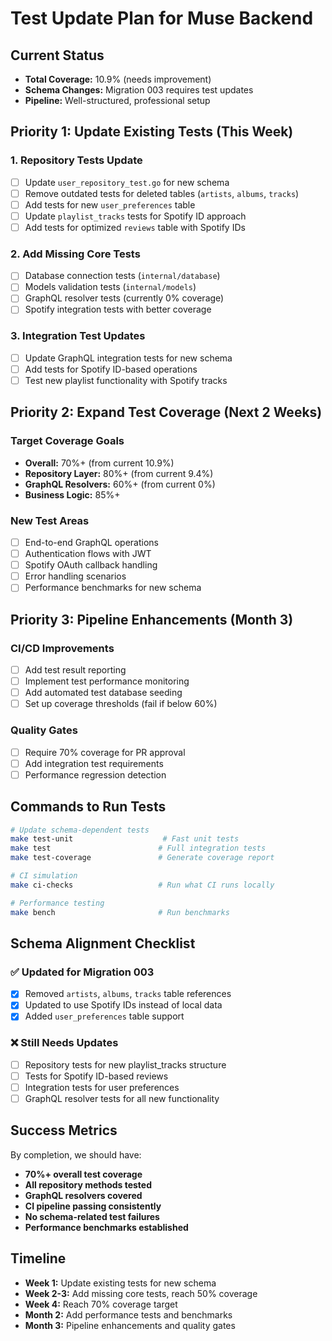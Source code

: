 # Test Update Plan for Muse Backend

## Current Status

- **Total Coverage:** 10.9% (needs improvement)
- **Schema Changes:** Migration 003 requires test updates
- **Pipeline:** Well-structured, professional setup

## Priority 1: Update Existing Tests (This Week)

### 1. Repository Tests Update

- [ ] Update `user_repository_test.go` for new schema
- [ ] Remove outdated tests for deleted tables (`artists`, `albums`, `tracks`)
- [ ] Add tests for new `user_preferences` table
- [ ] Update `playlist_tracks` tests for Spotify ID approach
- [ ] Add tests for optimized `reviews` table with Spotify IDs

### 2. Add Missing Core Tests

- [ ] Database connection tests (`internal/database`)
- [ ] Models validation tests (`internal/models`)
- [ ] GraphQL resolver tests (currently 0% coverage)
- [ ] Spotify integration tests with better coverage

### 3. Integration Test Updates

- [ ] Update GraphQL integration tests for new schema
- [ ] Add tests for Spotify ID-based operations
- [ ] Test new playlist functionality with Spotify tracks

## Priority 2: Expand Test Coverage (Next 2 Weeks)

### Target Coverage Goals

- **Overall:** 70%+ (from current 10.9%)
- **Repository Layer:** 80%+ (from current 9.4%)
- **GraphQL Resolvers:** 60%+ (from current 0%)
- **Business Logic:** 85%+

### New Test Areas

- [ ] End-to-end GraphQL operations
- [ ] Authentication flows with JWT
- [ ] Spotify OAuth callback handling
- [ ] Error handling scenarios
- [ ] Performance benchmarks for new schema

## Priority 3: Pipeline Enhancements (Month 3)

### CI/CD Improvements

- [ ] Add test result reporting
- [ ] Implement test performance monitoring
- [ ] Add automated test database seeding
- [ ] Set up coverage thresholds (fail if below 60%)

### Quality Gates

- [ ] Require 70% coverage for PR approval
- [ ] Add integration test requirements
- [ ] Performance regression detection

## Commands to Run Tests

```bash
# Update schema-dependent tests
make test-unit                    # Fast unit tests
make test                        # Full integration tests
make test-coverage               # Generate coverage report

# CI simulation
make ci-checks                   # Run what CI runs locally

# Performance testing
make bench                       # Run benchmarks
```

## Schema Alignment Checklist

### ✅ Updated for Migration 003

- [x] Removed `artists`, `albums`, `tracks` table references
- [x] Updated to use Spotify IDs instead of local data
- [x] Added `user_preferences` table support

### ❌ Still Needs Updates

- [ ] Repository tests for new playlist_tracks structure
- [ ] Tests for Spotify ID-based reviews
- [ ] Integration tests for user preferences
- [ ] GraphQL resolver tests for all new functionality

## Success Metrics

By completion, we should have:

- **70%+ overall test coverage**
- **All repository methods tested**
- **GraphQL resolvers covered**
- **CI pipeline passing consistently**
- **No schema-related test failures**
- **Performance benchmarks established**

## Timeline

- **Week 1:** Update existing tests for new schema
- **Week 2-3:** Add missing core tests, reach 50% coverage
- **Week 4:** Reach 70% coverage target
- **Month 2:** Add performance tests and benchmarks
- **Month 3:** Pipeline enhancements and quality gates
